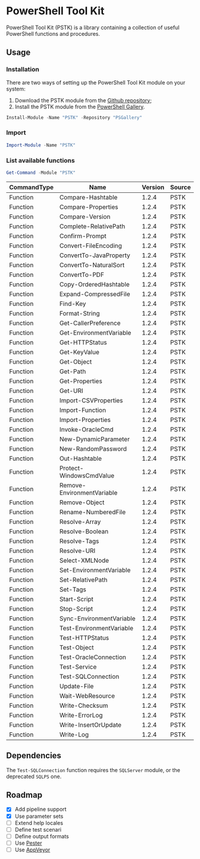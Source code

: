 # PowerShell Tool Kit

PowerShell Tool Kit (PSTK) is a library containing a collection of useful PowerShell functions and procedures.

## Usage

### Installation

There are two ways of setting up the PowerShell Tool Kit module on your system:

1. Download the PSTK module from the [Github repository](https://github.com/Akaizoku/PSTK);
1. Install the PSTK module from the [PowerShell Gallery](https://www.powershellgallery.com/packages/PSTK).

```powershell
Install-Module -Name "PSTK" -Repository "PSGallery"
```

### Import

```powershell
Import-Module -Name "PSTK"
```

### List available functions

```powershell
Get-Command -Module "PSTK"
```

| CommandType | Name                       | Version | Source |
| ----------- | -------------------------- | ------- | ------ |
| Function    | Compare-Hashtable          | 1.2.4   | PSTK   |
| Function    | Compare-Properties         | 1.2.4   | PSTK   |
| Function    | Compare-Version            | 1.2.4   | PSTK   |
| Function    | Complete-RelativePath      | 1.2.4   | PSTK   |
| Function    | Confirm-Prompt             | 1.2.4   | PSTK   |
| Function    | Convert-FileEncoding       | 1.2.4   | PSTK   |
| Function    | ConvertTo-JavaProperty     | 1.2.4   | PSTK   |
| Function    | ConvertTo-NaturalSort      | 1.2.4   | PSTK   |
| Function    | ConvertTo-PDF              | 1.2.4   | PSTK   |
| Function    | Copy-OrderedHashtable      | 1.2.4   | PSTK   |
| Function    | Expand-CompressedFile      | 1.2.4   | PSTK   |
| Function    | Find-Key                   | 1.2.4   | PSTK   |
| Function    | Format-String              | 1.2.4   | PSTK   |
| Function    | Get-CallerPreference       | 1.2.4   | PSTK   |
| Function    | Get-EnvironmentVariable    | 1.2.4   | PSTK   |
| Function    | Get-HTTPStatus             | 1.2.4   | PSTK   |
| Function    | Get-KeyValue               | 1.2.4   | PSTK   |
| Function    | Get-Object                 | 1.2.4   | PSTK   |
| Function    | Get-Path                   | 1.2.4   | PSTK   |
| Function    | Get-Properties             | 1.2.4   | PSTK   |
| Function    | Get-URI                    | 1.2.4   | PSTK   |
| Function    | Import-CSVProperties       | 1.2.4   | PSTK   |
| Function    | Import-Function            | 1.2.4   | PSTK   |
| Function    | Import-Properties          | 1.2.4   | PSTK   |
| Function    | Invoke-OracleCmd           | 1.2.4   | PSTK   |
| Function    | New-DynamicParameter       | 1.2.4   | PSTK   |
| Function    | New-RandomPassword         | 1.2.4   | PSTK   |
| Function    | Out-Hashtable              | 1.2.4   | PSTK   |
| Function    | Protect-WindowsCmdValue    | 1.2.4   | PSTK   |
| Function    | Remove-EnvironmentVariable | 1.2.4   | PSTK   |
| Function    | Remove-Object              | 1.2.4   | PSTK   |
| Function    | Rename-NumberedFile        | 1.2.4   | PSTK   |
| Function    | Resolve-Array              | 1.2.4   | PSTK   |
| Function    | Resolve-Boolean            | 1.2.4   | PSTK   |
| Function    | Resolve-Tags               | 1.2.4   | PSTK   |
| Function    | Resolve-URI                | 1.2.4   | PSTK   |
| Function    | Select-XMLNode             | 1.2.4   | PSTK   |
| Function    | Set-EnvironmentVariable    | 1.2.4   | PSTK   |
| Function    | Set-RelativePath           | 1.2.4   | PSTK   |
| Function    | Set-Tags                   | 1.2.4   | PSTK   |
| Function    | Start-Script               | 1.2.4   | PSTK   |
| Function    | Stop-Script                | 1.2.4   | PSTK   |
| Function    | Sync-EnvironmentVariable   | 1.2.4   | PSTK   |
| Function    | Test-EnvironmentVariable   | 1.2.4   | PSTK   |
| Function    | Test-HTTPStatus            | 1.2.4   | PSTK   |
| Function    | Test-Object                | 1.2.4   | PSTK   |
| Function    | Test-OracleConnection      | 1.2.4   | PSTK   |
| Function    | Test-Service               | 1.2.4   | PSTK   |
| Function    | Test-SQLConnection         | 1.2.4   | PSTK   |
| Function    | Update-File                | 1.2.4   | PSTK   |
| Function    | Wait-WebResource           | 1.2.4   | PSTK   |
| Function    | Write-Checksum             | 1.2.4   | PSTK   |
| Function    | Write-ErrorLog             | 1.2.4   | PSTK   |
| Function    | Write-InsertOrUpdate       | 1.2.4   | PSTK   |
| Function    | Write-Log                  | 1.2.4   | PSTK   |

## Dependencies

The `Test-SQLConnection` function requires the `SQLServer` module, or the deprecated `SQLPS` one.

## Roadmap

- [x] Add pipeline support
- [x] Use parameter sets
- [ ] Extend help locales
- [ ] Define test scenari
- [ ] Define output formats
- [ ] Use [Pester](https://github.com/pester/Pester)
- [ ] Use [AppVeyor](https://www.appveyor.com/)
